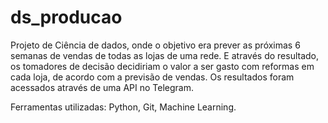 # ds_producao

Projeto de Ciência de dados, onde o objetivo era prever as próximas 6 semanas de vendas de todas as lojas de uma rede. E através do resultado, os tomadores de decisão decidiriam o valor a ser gasto com reformas em cada loja, de acordo com a previsão de vendas.
Os resultados foram acessados através de uma API no Telegram.

Ferramentas utilizadas: Python, Git, Machine Learning.

